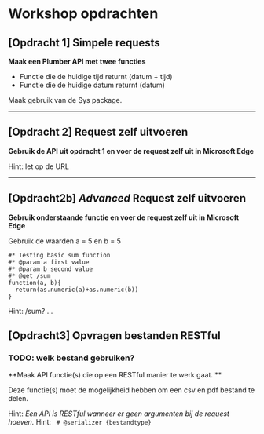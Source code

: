 # Workshop opdrachten

## [Opdracht 1] Simpele requests
**Maak een Plumber API met twee functies**


- Functie die de huidige tijd returnt (datum + tijd)
- Functie die de huidige datum returnt (datum)


Maak gebruik van de Sys package.

---

## [Opdracht 2] Request zelf uitvoeren
**Gebruik de API uit opdracht 1 en voer de request zelf uit in Microsoft Edge**

Hint: let op de URL

---

## [Opdracht2b] *Advanced* Request zelf uitvoeren
**Gebruik onderstaande functie en voer de request zelf uit in Microsoft Edge**

Gebruik de waarden a = 5 en b = 5

```
#* Testing basic sum function
#* @param a first value
#* @param b second value
#* @get /sum
function(a, b){
  return(as.numeric(a)+as.numeric(b))
}
```
Hint: /sum? ...

## [Opdracht3] Opvragen bestanden RESTful
### TODO: welk bestand gebruiken?
**Maak API functie(s) die op een RESTful manier te werk gaat. **

Deze functie(s) moet de mogelijkheid hebben om een csv en pdf bestand te delen.

Hint: *Een API is RESTful wanneer er geen argumenten bij de request hoeven.*
Hint: ``` # @serializer {bestandtype}```
